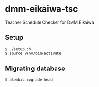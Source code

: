 # dmm-eikaiwa-tsc
Teacher Schedule Checker for DMM Eikaiwa

## Setup

```bash
$ ./setup.sh
$ source venv/bin/activate
```

## Migrating database

```bash
$ alembic upgrade head
```
